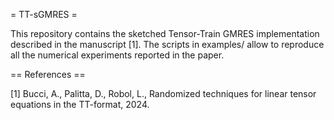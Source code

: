 = TT-sGMRES =

This repository contains the sketched Tensor-Train GMRES implementation described in the 
manuscript [1]. The scripts in examples/ allow to reproduce all the numerical experiments
reported in the paper. 

== References ==

[1] Bucci, A., Palitta, D., Robol, L., Randomized techniques for linear tensor equations in the TT-format, 2024.
